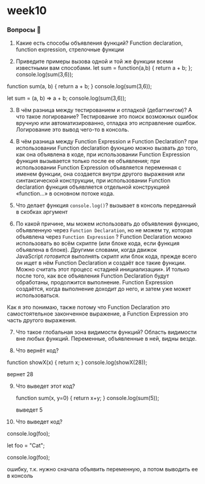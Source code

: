 # week10

### Вопросы 💎

1. Какие есть способы объявления функций?
   Function declaration, function expression, стрелочные функции

2. Приведите примеры вызова одной и той же функции всеми известными вам способами.
   let sum = function(a,b) {
   return a + b;
   };
   console.log(sum(3,6));

function sum(a, b) {
return a + b;
}
console.log(sum(3,6));

let sum = (a, b) => a + b;
console.log(sum(3,6));

3. В чём разница между тестированием и отладкой (дебаггингом)? А что такое логирование?
   Тестирование это поиск возможных ошибок вручную или автоматизированно, отладка это исправление ошибок.
   Логирование это вывод чего-то в консоль.

4. В чём разница между Function Expression и Function Declaration?
   при использовании Function declaration фукнцию можно вызвать до того, как она объявлена в коде, при использовании Function Expression функция вызывается только после ее объявления; при использовании Function Expression объявляется переменная с именем функции, она создается внутри другого выражения или синтаксической конструкции, при использовании Function declaration функция объявляется отдельной конструкцией «function…» в основном потоке кода.

5. Что делает функция `console.log()`?
   вызывает в консоль переданный в скобках аргумент

6. По какой причине, мы можем использовать до объявления функцию, объявленную через `Function Declaration`, но не можем ту, которая объявлена через `Function Expression` ?
   Function Declaration можно использовать во всём скрипте (или блоке кода, если функция объявлена в блоке).
   Другими словами, когда движок JavaScript *готовится* выполнять скрипт или блок кода, прежде всего он ищет в нём Function Declaration и создаёт все такие функции. Можно считать этот процесс «стадией инициализации».
   И только после того, как все объявления Function Declaration будут обработаны, продолжится выполнение.
   Function Expression создаётся, когда выполнение доходит до него, и затем уже может использоваться.

Как я это понимаю, также потому что Function Declaration это самостоятельное законченное выражение, а Function Expression это часть другого выражения.

7. Что такое глобальная зона видимости функций?
   Область видимости вне любых функций. Переменные, объявленные в ней, видны везде.

8. Что вернёт код?

function showX(x)
{
return x;
}
console.log(showX(28));

вернет 28

9. Что выведет этот код?

   function sum(x, y=0) {
   return x+y;
   }
   console.log(sum(5));

   выведет 5

10. Что выведет код?

console.log(foo);

let foo = "Cat";

console.log(foo);

ошибку, т.к. нужно сначала объявить переменную, а потом выводить ее в консоль
